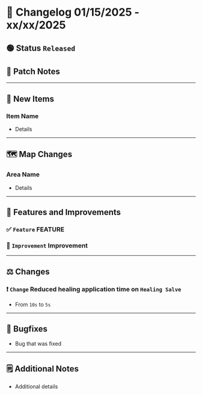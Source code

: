 # 📑 Changelog 01/15/2025 - xx/xx/2025

## 🟢 Status `Released`

## 💬 Patch Notes

________

## 🔫 New Items

### Item Name
- Details

________

## 🗺️ Map Changes

### Area Name
- Details

________

## 📢 Features and Improvements

### ✅ `Feature` FEATURE

### 🔼 `Improvement` Improvement

________

## ⚖️ Changes

### ❗ `Change` Reduced healing application time on `Healing Salve`
- From `10s` to `5s`

________

## 🐛 Bugfixes
- Bug that was fixed

________

## 🗒️ Additional Notes
- Additional details
